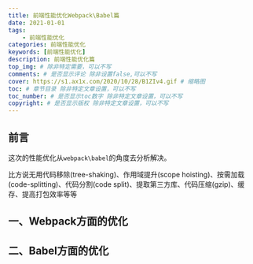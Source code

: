 ```yaml
---
title: 前端性能优化Webpack\Babel篇
date: 2021-01-01
tags: 
    - 前端性能优化
categories: 前端性能优化
keywords: [前端性能优化]
description: 前端性能优化篇
top_img: # 除非特定需要，可以不写
comments: # 是否显示评论 除非设置false,可以不写
cover: https://s1.ax1x.com/2020/10/28/B1ZIv4.gif # 缩略图
toc: # 章节目录 除非特定文章设置，可以不写
toc_number: # 是否显示toc数字 除非特定文章设置，可以不写
copyright: # 是否显示版权 除非特定文章设置，可以不写
---
```


## 前言
这次的性能优化从`webpack\babel`的角度去分析解决。

比方说无用代码移除(tree-shaking)、作用域提升(scope hoisting)、按需加载(code-splitting)、代码分割(code split)、提取第三方库、代码压缩(gzip)、缓存、提高打包效率等等


## 一、Webpack方面的优化


## 二、Babel方面的优化




<br>
<br>
<br>
